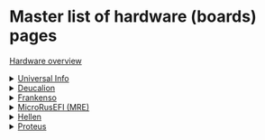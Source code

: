 # Master list of hardware (boards) pages
  
[Hardware overview](Hardware)  

<details><summary><u>Universal Info</u></summary>

* [Microcontroller selection](selecting-open-source-ecu-microcontroller)
* [Hardware development guidelines](Dev-Hardware-Guidelines)

</details>

<details><summary><u>Deucalion</u></summary>

* [Deucalion UART](Deucalion-uart)

</details>

<details><summary><u>Frankenso</u></summary>

* [Frankenso main page](Hardware-Frankenso)

</details>

<details><summary><u>MicroRusEFI (MRE)</u></summary>

* [MRE Manual](microRusEFI-Manual)
* [MRE main page](Hardware-microRusEFI)
* [MRE wiring](Hardware-microRusEFI-wiring)
* [MRE Kit instructions](Hardware-microRusEFI-kit-instructions)
* [MRE Hardware checks](Hardware-microRusEFI-hardware-checks)
* [MRE DIY TLDR](microRusEFI-DIY-TLDR)
* [MRE Connectors](Hardware-microRusEFI-connectors)

</details>

<details><summary><u>Hellen</u></summary>

* [Hellen main page](Hellen-One-Platform)

</details>

</details>

<details><summary><u>Proteus</u></summary>

* [Proteus Main Page](Proteus)
* [Proteus v0.2 wiring](Hardware-Proteus-Wiring-v02)
* [Proteus v0.3 wiring](Hardware-Proteus-Wiring-v03)

</details>
